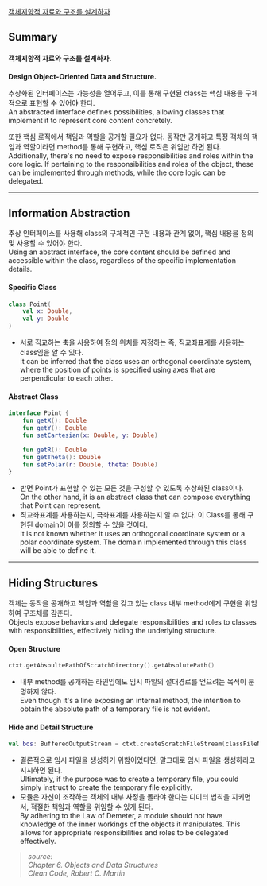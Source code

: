 [객체지향적 자료와 구조를 설계하자](https://zins.tistory.com/7)

## **Summary**

#### **객체지향적 자료와 구조를 설계하자.**
**Design Object-Oriented Data and Structure.**

추상화된 인터페이스는 가능성을 열어두고, 이를 통해 구현된 class는 핵심 내용을 구체적으로 표현할 수 있어야 한다.  
An abstracted interface defines possibilities, allowing classes that implement it to represent core content concretely.


또한 핵심 로직에서 책임과 역할을 공개할 필요가 없다. 동작만 공개하고 특정 객체의 책임과 역할이라면 method를 통해 구현하고, 핵심 로직은 위임만 하면 된다.  
Additionally, there's no need to expose responsibilities and roles within the core logic. If pertaining to the responsibilities and roles of the object, these can be implemented through methods, while the core logic can be delegated.

---

## **Information Abstraction**

추상 인터페이스를 사용해 class의 구체적인 구현 내용과 관계 없이, 핵심 내용을 정의 및 사용할 수 있어야 한다.  
Using an abstract interface, the core content should be defined and accessible within the class, regardless of the specific implementation details.

#### **Specific Class**

```kotlin
class Point(
    val x: Double, 
    val y: Double
)
```

-   서로 직교하는 축을 사용하여 점의 위치를 지정하는 즉, 직교좌표계를 사용하는 class임을 알 수 있다.  
    It can be inferred that the class uses an orthogonal coordinate system, where the position of points is specified using axes that are perpendicular to each other.

#### **Abstract Class**

```kotlin
interface Point {
    fun getX(): Double
    fun getY(): Double
    fun setCartesian(x: Double, y: Double)

    fun getR(): Double
    fun getTheta(): Double
    fun setPolar(r: Double, theta: Double)
}
```

-   반면 Point가 표현할 수 있는 모든 것을 구성할 수 있도록 추상화된 class이다.  
    On the other hand, it is an abstract class that can compose everything that Point can represent.
-   직교좌표계를 사용하는지, 극좌표계를 사용하는지 알 수 없다. 이 Class를 통해 구현된 domain이 이를 정의할 수 있을 것이다.  
    It is not known whether it uses an orthogonal coordinate system or a polar coordinate system. The domain implemented through this class will be able to define it.

---

## **Hiding Structures**

객체는 동작을 공개하고 책임과 역할을 갖고 있는 class 내부 method에게 구현을 위임하여 구조체를 감춘다.  
Objects expose behaviors and delegate responsibilities and roles to classes with responsibilities, effectively hiding the underlying structure.

#### **Open Structure**

```kotlin
ctxt.getAbsoultePathOfScratchDirectory().getAbsolutePath()
```

-   내부 method를 공개하는 라인임에도 임시 파일의 절대경로를 얻으려는 목적이 분명하지 않다.  
    Even though it's a line exposing an internal method, the intention to obtain the absolute path of a temporary file is not evident.

#### **Hide and Detail Structure**

```kotlin
val bos: BufferedOutputStream = ctxt.createScratchFileStream(classFileName)
```

-   결론적으로 임시 파일을 생성하기 위함이었다면, 말그대로 임시 파일을 생성하라고 지시하면 된다.  
    Ultimately, if the purpose was to create a temporary file, you could simply instruct to create the temporary file explicitly.
-   모듈은 자신이 조작하는 객체의 내부 사정을 몰라야 한다는 디미터 법칙을 지키면서, 적절한 책임과 역할을 위임할 수 있게 된다.  
    By adhering to the Law of Demeter, a module should not have knowledge of the inner workings of the objects it manipulates. This allows for appropriate responsibilities and roles to be delegated effectively.




> _source:_ <br>
> _Chapter 6. Objects and Data Structures_ <br>
> _Clean Code, Robert C. Martin_
